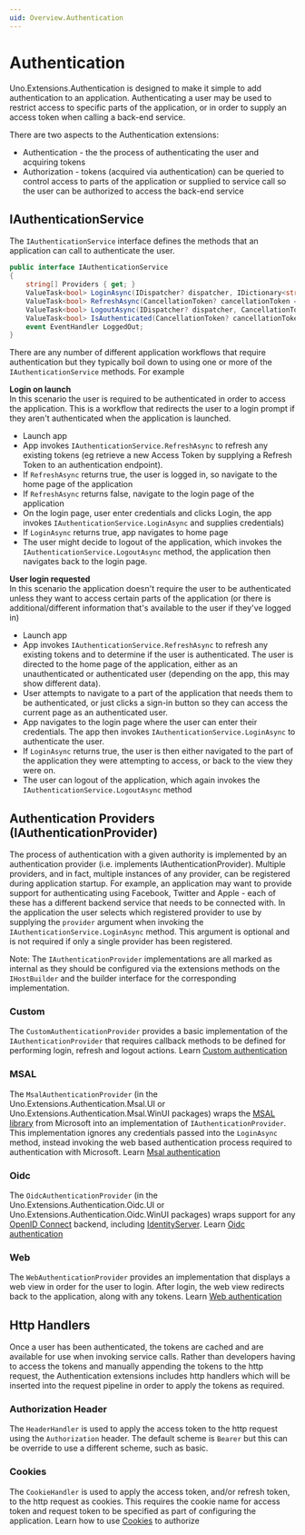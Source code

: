 ```yaml
---
uid: Overview.Authentication
---
```

# Authentication

Uno.Extensions.Authentication is designed to make it simple to add authentication to an application. Authenticating a user may be used to restrict access to specific parts of the application, or in order to supply an access token when calling a back-end service. 

There are two aspects to the Authentication extensions:
- Authentication - the the process of authenticating the user and acquiring tokens
- Authorization - tokens (acquired via authentication) can be queried to control access to parts of the application or supplied to service call so the user can be authorized to access the back-end service

## IAuthenticationService

The `IAuthenticationService` interface defines the methods that an application can call to authenticate the user.  

````csharp
public interface IAuthenticationService
{
	string[] Providers { get; }
	ValueTask<bool> LoginAsync(IDispatcher? dispatcher, IDictionary<string, string>? credentials = default, string? provider = null, CancellationToken? cancellationToken = default);
	ValueTask<bool> RefreshAsync(CancellationToken? cancellationToken = default);
	ValueTask<bool> LogoutAsync(IDispatcher? dispatcher, CancellationToken? cancellationToken = default);
	ValueTask<bool> IsAuthenticated(CancellationToken? cancellationToken = default);
	event EventHandler LoggedOut;
}
````
There are any number of different application workflows that require authentication but they typically boil down to using one or more of the `IAuthenticationService` methods. For example

**Login on launch**  
In this scenario the user is required to be authenticated in order to access the application. This is a workflow that redirects the user to a login prompt if they aren't authenticated when the application is launched.
-   Launch app
-   App invokes `IAuthenticationService.RefreshAsync` to refresh any existing tokens (eg retrieve a new Access Token by supplying a Refresh Token to an authentication endpoint). 
-   If `RefreshAsync` returns true, the user is logged in, so navigate to the home page of the application
-   If `RefreshAsync` returns false, navigate to the login page of the application
-   On the login page, user enter credentials and clicks Login, the app invokes `IAuthenticationService.LoginAsync` and supplies credentials)
-   If `LoginAsync` returns true, app navigates to home page
-   The user might decide to logout of the application, which invokes the `IAuthenticationService.LogoutAsync` method, the application then navigates back to the login page.

**User login requested**  
In this scenario the application doesn't require the user to be authenticated unless they want to access certain parts of the application (or there is additional/different information that's available to the user if they've logged in)
-   Launch app
-   App invokes `IAuthenticationService.RefreshAsync` to refresh any existing tokens and to determine if the user is authenticated. The user is directed to the home page of the application, either as an unauthenticated or authenticated user (depending on the app, this may show different data).
-   User attempts to navigate to a part of the application that needs them to be authenticated, or just clicks a sign-in button so they can access the current page as an authenticated user.
-   App navigates to the login page where the user can enter their credentials. The app then invokes `IAuthenticationService.LoginAsync` to authenticate the user.
-   If `LoginAsync` returns true, the user is then either navigated to the part of the application they were attempting to access, or back to the view they were on.
-   The user can logout of the application, which again invokes the `IAuthenticationService.LogoutAsync` method

## Authentication Providers (IAuthenticationProvider)

The process of authentication with a given authority is implemented by an authentication provider (i.e. implements IAuthenticationProvider). Multiple providers, and in fact, multiple instances of any provider, can be registered during application startup. For example, an application may want to provide support for authenticating using Facebook, Twitter and Apple - each of these has a different backend service that needs to be connected with. In the application the user selects which registered provider to use by supplying the `provider` argument when invoking the `IAuthenticationService.LoginAsync` method. This argument is optional and is not required if only a single provider has been registered.

Note: The `IAuthenticationProvider` implementations are all marked as internal as they should be configured via the extensions methods on the `IHostBuilder` and the builder interface for the corresponding implementation. 

### Custom
The `CustomAuthenticationProvider` provides a basic implementation of the `IAuthenticationProvider` that requires callback methods to be defined for performing login, refresh and logout actions. Learn [Custom authentication](xref:Learn.Tutorials.Authentication.HowToAuthentication)

### MSAL
The `MsalAuthenticationProvider` (in the Uno.Extensions.Authentication.Msal.UI or Uno.Extensions.Authentication.Msal.WinUI packages) wraps the [MSAL library](https://github.com/AzureAD/microsoft-authentication-library-for-dotnet) from Microsoft into an implementation of `IAuthenticationProvider`. This implementation ignores any credentials passed into the `LoginAsync` method, instead invoking the web based authentication process required to authentication with Microsoft. Learn [Msal authentication](xref:Learn.Tutorials.Authentication.HowToMsalAuthentication)

### Oidc
The `OidcAuthenticationProvider` (in the Uno.Extensions.Authentication.Oidc.UI or Uno.Extensions.Authentication.Oidc.WinUI packages) wraps support for any [OpenID Connect](https://openid.net/connect/) backend, including [IdentityServer](https://duendesoftware.com/products/identityserver). Learn [Oidc authentication](xref:Learn.Tutorials.Authentication.HowToOidcAuthentication)

### Web
The `WebAuthenticationProvider` provides an implementation that displays a web view in order for the user to login. After login, the web view redirects back to the application, along with any tokens. Learn [Web authentication](xref:Learn.Tutorials.Authentication.HowToWebAuthentication)

## Http Handlers
Once a user has been authenticated, the tokens are cached and are available for use when invoking service calls. Rather than developers having to access the tokens and manually appending the tokens to the http request, the Authentication extensions includes http handlers which will be inserted into the request pipeline in order to apply the tokens as required.

### Authorization Header
The `HeaderHandler` is used to apply the access token to the http request using the `Authorization` header. The default scheme is `Bearer` but this can be override to use a different scheme, such as basic.

### Cookies
The `CookieHandler` is used to apply the access token, and/or refresh token, to the http request as cookies. This requires the cookie name for access token and request token to be specified as part of configuring the application. Learn how to use [Cookies](xref:Learn.Tutorials.Authentication.HowToCookieAuthorization) to authorize



